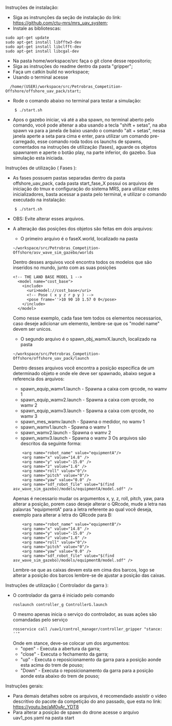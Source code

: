 Instruções de instalação:

  - Siga as instrunções da seção de instalação do link: https://github.com/ctu-mrs/mrs_uav_system;
  - Instale as bibliotescas: 
```
sudo apt-get update
sudo apt-get install libfftw3-dev
sudo apt-get install libclfft-dev
sudo apt-get install libcgal-dev
```
  - Na pasta home/workspace/src faça o git clone desse repositorio;
  - Siga as instruções do readme dentro da pasta "gripper";
  - Faça um catkin build no workspace;
  - Usando o terminal acesse 
```
  /home/(USER)/workspace/src/Petrobras_Competition-Offshore/offshore_uav_pack/start;
```
  - Rode o comando abaixo no terminal para testar a simulação:
```
    $ ./start.sh
```
  - Apos o gazebo iniciar, vá até a aba spawn, no terminal aberto pelo comando, você pode altenar a aba usando a tecla "shift + setas", na aba spawn va para a janela de baixo usando o comando "alt + setas", nessa janela aperte a seta para cima e enter, para utilizar um comando pre-carregado, esse comando roda todos os launchs de spawns, comentados na instruções de utilização (fases), aguarde os objetos spawnarem e aperte o botão play, na parte inferior, do gazebo. Sua simulação esta iniciada.

Instruções de utilização ( Fases ):

  - As fases possuem pastas separadas dentro da pasta offshore_uav_pack, cada pasta start_fase_X possui os arquivos de iniciação do tmux e configuração do sistema MRS, para utilizar estes inicializadores, basta acessar a pasta pelo terminal, e utilizar o comando executado na instalação:
```
    $ ./start.sh
```
  - OBS: Evite alterar esses arquivos.
  - A alteração das posições dos objetos são feitas em dois arquivos:
    - O primeiro arquivo é o faseX.world, localizado na pasta
    ```
    ~/workspace/src/Petrobras_Competition-Offshore/asv_wave_sim_gazebo/worlds 
    ```
      Dentro desses arquivos você encontra todos os modelos que são inseridos no mundo, junto com as suas posições
    ```
    <!-- THE LAND BASE MODEL 1 -->
      <model name="cost_base">
        <include>
          <uri>model://cost_base</uri>
          <!-- Pose ( x y z r p y ) -->
          <pose frame=''>10 90 10 1.57 0 0</pose>
        </include>
      </model>
    ```
      Como nesse exemplo, cada fase tem todos os elementos necessarios, caso deseje adicionar um elemento, lembre-se que os "model name" devem ser unicos.

    - O segundo arquivo é o spawn_obj_wamvX.launch, localizado na pasta
    ```
    ~/workspace/src/Petrobras_Competition-Offshore/offshore_uav_pack/launch
    ```
      Dentro desses arquivos você encontra a posição especifica de um determinado objeto e onde ele deve ser spawnado, abaixo segue a referencia dos arquivos:
      - spawn_equip_wamv1.launch - Spawna a caixa com qrcode, no wamv 1
      - spawn_equip_wamv2.launch - Spawna a caixa com qrcode, no wamv 2
      - spawn_equip_wamv3.launch - Spawna a caixa com qrcode, no wamv 3
      - spawn_mes_wamv.launch - Spawna o medidor, no wamv 1
      - spawn_wamv1.launch - Spawna o wamv 1
      - spawn_wamv2.launch - Spawna o wamv 2
      - spawn_wamv3.launch - Spawna o wamv 3
      Os arquivos são descritos da seguinte forma:
    ```
        <arg name="robot_name" value="equipmentA"/>
        <arg name="x" value="14.8" />
        <arg name="y" value="-15.0" />
        <arg name="z" value="1.6" />
        <arg name="roll" value="0"/>
        <arg name="pitch" value="0"/>
        <arg name="yaw" value="0.0" />
        <arg name="sdf_robot_file" value="$(find asv_wave_sim_gazebo)/models/equipmentA/model.sdf" />
    ```
      Apenas é necessario mudar os argumentos x, y, z, roll, pitch, yaw, para alterar a posição, porem caso deseje alterar o QRcode, mude a letra nas palavras "equipmentA" para a letra referente ao qual você deseja, exemplo para alterar a letra do QRcode para B: 
    ```
        <arg name="robot_name" value="equipmentB"/>
        <arg name="x" value="14.8" />
        <arg name="y" value="-15.0" />
        <arg name="z" value="1.6" />
        <arg name="roll" value="0"/>
        <arg name="pitch" value="0"/>
        <arg name="yaw" value="0.0" />
        <arg name="sdf_robot_file" value="$(find asv_wave_sim_gazebo)/models/equipmentB/model.sdf" />
    ```
      Lembre-se que as caixas devem esta em cima dos barcos, logo se alterar a posição dos barcos lembre-se de ajustar a posição das caixas.

Instruções de utilização ( Controlador da garra ):

  - O controlador da garra é iniciado pelo comando
    ```
    roslaunch controller_g ControllerG.launch
    ```
    O mesmo apenas inicia o serviço do controlador, as suas ações são comandadas pelo serviço
    ```
    rosservice call /uav1/control_manager/controller_gripper "stance: ''"
    ```
    Onde em stance, deve-se colocar um dos argumentos:
    - "open" - Executa a abertura da garra;
    - "close" - Executa o fechamento da garra;
    - "up" - Executa o reposicionamento da garra para a posição aonde esta acima do trem de pouso;
    - "Down" - Executa o reposicionamento da garra para a posição aonde esta abaixo do trem de pouso;

Instruções gerais:
  - Para demais detalhes sobre os arquivos, é recomendado assistir o video descritivo do pacote da competição do ano passado, que esta no link: https://youtu.be/aM0vAr_YDT8
  - Para alterar a posição de spawn do drone acesse o arquivo uav1_pos.yaml na pasta start

